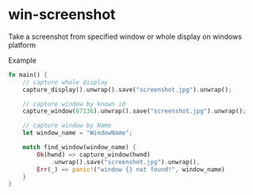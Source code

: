 # win-screenshot
Take a screenshot from specified window or whole display on windows platform

Example
```rust
fn main() {
    // capture whole display
    capture_display().unwrap().save("screenshot.jpg").unwrap();

    // capture window by known id
    capture_window(67136).unwrap().save("screenshot.jpg").unwrap();

    // capture window by Name
    let window_name = "WindowName";

    match find_window(window_name) {
        Ok(hwnd) => capture_window(hwnd)
            .unwrap().save("screenshot.jpg").unwrap(),
        Err(_) => panic!("window {} not found!", window_name)
    }
}
```